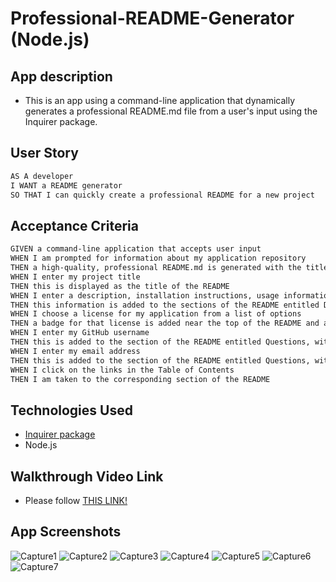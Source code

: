 # Professional-README-Generator (Node.js)

## App description

- This is an app using a command-line application that dynamically generates a professional README.md file from a user's input using the Inquirer package.

## User Story

```md
AS A developer
I WANT a README generator
SO THAT I can quickly create a professional README for a new project
```

## Acceptance Criteria

```md
GIVEN a command-line application that accepts user input
WHEN I am prompted for information about my application repository
THEN a high-quality, professional README.md is generated with the title of my project and sections entitled Description, Table of Contents, Installation, Usage, License, Contributing, Tests, and Questions
WHEN I enter my project title
THEN this is displayed as the title of the README
WHEN I enter a description, installation instructions, usage information, contribution guidelines, and test instructions
THEN this information is added to the sections of the README entitled Description, Installation, Usage, Contributing, and Tests
WHEN I choose a license for my application from a list of options
THEN a badge for that license is added near the top of the README and a notice is added to the section of the README entitled License that explains which license the application is covered under
WHEN I enter my GitHub username
THEN this is added to the section of the README entitled Questions, with a link to my GitHub profile
WHEN I enter my email address
THEN this is added to the section of the README entitled Questions, with instructions on how to reach me with additional questions
WHEN I click on the links in the Table of Contents
THEN I am taken to the corresponding section of the README
```

## Technologies Used

- [Inquirer package](https://www.npmjs.com/package/inquirer/v/8.2.4)
- Node.js 

## Walkthrough Video Link

- Please follow [THIS LINK!](https://www.npmjs.com/package/inquirer/v/8.2.4)

## App Screenshots 

![Capture1](./utils/public/images/Capture1.PNG)
![Capture2](./utils/public/images/Capture2.PNG)
![Capture3](./utils/public/images/Capture3.PNG)
![Capture4](./utils/public/images/Capture4.PNG)
![Capture5](./utils/public/images/Capture5.PNG)
![Capture6](./utils/public/images/Capture6.PNG)
![Capture7](./utils/public/images/Capture7.PNG)



